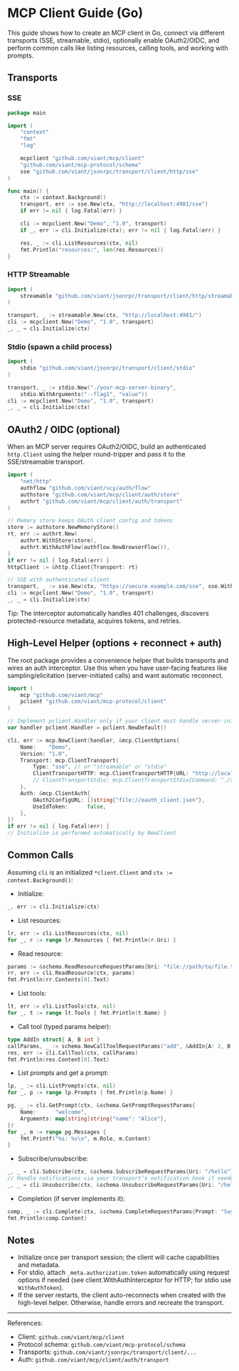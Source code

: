 # MCP Client Guide (Go)

This guide shows how to create an MCP client in Go, connect via different transports (SSE, streamable, stdio), optionally enable OAuth2/OIDC, and perform common calls like listing resources, calling tools, and working with prompts.

## Transports

### SSE

```go
package main

import (
    "context"
    "fmt"
    "log"

    mcpclient "github.com/viant/mcp/client"
    "github.com/viant/mcp-protocol/schema"
    sse "github.com/viant/jsonrpc/transport/client/http/sse"
)

func main() {
    ctx := context.Background()
    transport, err := sse.New(ctx, "http://localhost:4981/sse")
    if err != nil { log.Fatal(err) }

    cli := mcpclient.New("Demo", "1.0", transport)
    if _, err := cli.Initialize(ctx); err != nil { log.Fatal(err) }

    res, _ := cli.ListResources(ctx, nil)
    fmt.Println("resources:", len(res.Resources))
}
```

### HTTP Streamable

```go
import (
    streamable "github.com/viant/jsonrpc/transport/client/http/streamable"
)

transport, _ := streamable.New(ctx, "http://localhost:4981/")
cli := mcpclient.New("Demo", "1.0", transport)
_, _ = cli.Initialize(ctx)
```

### Stdio (spawn a child process)

```go
import (
    stdio "github.com/viant/jsonrpc/transport/client/stdio"
)

transport, _ := stdio.New("./your-mcp-server-binary",
    stdio.WithArguments("--flag1", "value"))
cli := mcpclient.New("Demo", "1.0", transport)
_, _ = cli.Initialize(ctx)
```

## OAuth2 / OIDC (optional)

When an MCP server requires OAuth2/OIDC, build an authenticated `http.Client` using the helper round-tripper and pass it to the SSE/streamable transport.

```go
import (
    "net/http"
    authflow "github.com/viant/scy/auth/flow"
    authstore "github.com/viant/mcp/client/auth/store"
    authrt "github.com/viant/mcp/client/auth/transport"
)

// Memory store keeps OAuth client config and tokens
store := authstore.NewMemoryStore()
rt, err := authrt.New(
    authrt.WithStore(store),
    authrt.WithAuthFlow(authflow.NewBrowserFlow()),
)
if err != nil { log.Fatal(err) }
httpClient := &http.Client{Transport: rt}

// SSE with authenticated client
transport, _ := sse.New(ctx, "https://secure.example.com/sse", sse.WithHttpClient(httpClient))
cli := mcpclient.New("Demo", "1.0", transport)
_, _ = cli.Initialize(ctx)
```

 Tip: The interceptor automatically handles 401 challenges, discovers protected-resource metadata, acquires tokens, and retries.

## High-Level Helper (options + reconnect + auth)

The root package provides a convenience helper that builds transports and wires an auth interceptor. Use this when you have user-facing features like sampling/elicitation (server-initiated calls) and want automatic reconnect.

```go
import (
    mcp "github.com/viant/mcp"
    pclient "github.com/viant/mcp-protocol/client"
)

// Implement pclient.Handler only if your client must handle server-initiated methods
var handler pclient.Handler = pclient.NewDefault()

cli, err := mcp.NewClient(handler, &mcp.ClientOptions{
    Name:    "Demo",
    Version: "1.0",
    Transport: mcp.ClientTransport{
        Type: "sse", // or "streamable" or "stdio"
        ClientTransportHTTP: mcp.ClientTransportHTTP{URL: "http://localhost:4981/sse"},
        // ClientTransportStdio: mcp.ClientTransportStdio{Command: "./serverbin"},
    },
    Auth: &mcp.ClientAuth{
        OAuth2ConfigURL: []string{"file://oauth_client.json"},
        UseIdToken:      false,
    },
})
if err != nil { log.Fatal(err) }
// Initialize is performed automatically by NewClient
```

## Common Calls

Assuming `cli` is an initialized `*client.Client` and `ctx := context.Background()`:

- Initialize:

```go
_, err := cli.Initialize(ctx)
```

- List resources:

```go
lr, err := cli.ListResources(ctx, nil)
for _, r := range lr.Resources { fmt.Println(r.Uri) }
```

- Read resource:

```go
params := &schema.ReadResourceRequestParams{Uri: "file://path/to/file.txt"}
rr, err := cli.ReadResource(ctx, params)
fmt.Println(rr.Contents[0].Text)
```

- List tools:

```go
lt, err := cli.ListTools(ctx, nil)
for _, t := range lt.Tools { fmt.Println(t.Name) }
```

- Call tool (typed params helper):

```go
type AddIn struct{ A, B int }
callParams, _ := schema.NewCallToolRequestParams("add", &AddIn{A: 2, B: 3})
res, err := cli.CallTool(ctx, callParams)
fmt.Println(res.Content[0].Text)
```

- List prompts and get a prompt:

```go
lp, _ := cli.ListPrompts(ctx, nil)
for _, p := range lp.Prompts { fmt.Println(p.Name) }

pg, _ := cli.GetPrompt(ctx, &schema.GetPromptRequestParams{
    Name:      "welcome",
    Arguments: map[string]string{"name": "Alice"},
})
for _, m := range pg.Messages {
    fmt.Printf("%s: %v\n", m.Role, m.Content)
}
```

- Subscribe/unsubscribe:

```go
_, _ = cli.Subscribe(ctx, &schema.SubscribeRequestParams{Uri: "/hello"})
// Handle notifications via your transport’s notification hook if needed
_, _ = cli.Unsubscribe(ctx, &schema.UnsubscribeRequestParams{Uri: "/hello"})
```

- Completion (if server implements it):

```go
comp, _ := cli.Complete(ctx, &schema.CompleteRequestParams{Prompt: "Say hi"})
fmt.Println(comp.Content)
```

## Notes

- Initialize once per transport session; the client will cache capabilities and metadata.
- For stdio, attach `_meta.authorization.token` automatically using request options if needed (see client.WithAuthInterceptor for HTTP; for stdio use `WithAuthToken`).
- If the server restarts, the client auto-reconnects when created with the high-level helper. Otherwise, handle errors and recreate the transport.

---

References:
- Client: `github.com/viant/mcp/client`
- Protocol schema: `github.com/viant/mcp-protocol/schema`
- Transports: `github.com/viant/jsonrpc/transport/client/...`
- Auth: `github.com/viant/mcp/client/auth/transport`
